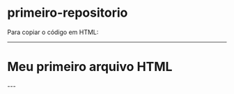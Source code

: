 # primeiro-repositorio

Para copiar o código em HTML:

---
<html>
  <h1>Meu primeiro arquivo HTML</h1>
</html>
---
